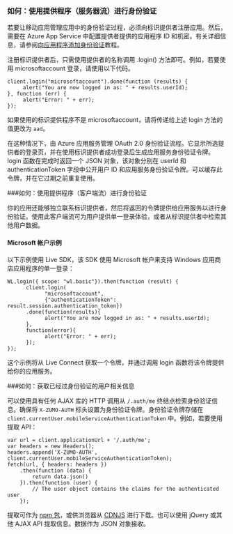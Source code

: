 ### <a name="server-auth"></a>如何：使用提供程序（服务器流）进行身份验证
若要让移动应用管理应用中的身份验证过程，必须向标识提供者注册应用。然后，需要在 Azure App Service 中配置提供者提供的应用程序 ID 和机密。有关详细信息，请参阅[向应用程序添加身份验证](/documentation/articles/app-service-mobile-cordova-get-started-users/)教程。

注册标识提供者后，只需使用提供者的名称调用 .login() 方法即可。例如，若要使用 microsoftaccount 登录，请使用以下代码。


	client.login("microsoftaccount").done(function (results) {
	     alert("You are now logged in as: " + results.userId);
	}, function (err) {
	     alert("Error: " + err);
	});


如果使用的标识提供程序不是 microsoftaccount，请将传递给上述 login 方法的值更改为 `aad`。

在这种情况下，由 Azure 应用服务管理 OAuth 2.0 身份验证流程。它显示所选提供者的登录页，并在使用标识提供者成功登录后生成应用服务身份验证令牌。login 函数在完成时返回一个 JSON 对象，该对象分别在 userId 和 authenticationToken 字段中公开用户 ID 和应用服务身份验证令牌。可以缓存此令牌，并在它过期之前重复使用。

###<a name="client-auth"></a>如何：使用提供程序（客户端流）进行身份验证

你的应用还能够独立联系标识提供者，然后将返回的令牌提供给应用服务以进行身份验证。使用此客户端流可为用户提供单一登录体验，或者从标识提供者中检索其他用户数据。


#### Microsoft 帐户示例

以下示例使用 Live SDK，该 SDK 使用 Microsoft 帐户来支持 Windows 应用商店应用程序的单一登录：


	WL.login({ scope: "wl.basic"}).then(function (result) {
	      client.login(
	            "microsoftaccount",
	            {"authenticationToken": result.session.authentication_token})
	      .done(function(results){
	            alert("You are now logged in as: " + results.userId);
	      },
	      function(error){
	            alert("Error: " + err);
	      });
	});


这个示例将从 Live Connect 获取一个令牌，并通过调用 login 函数将该令牌提供给你的应用服务。

###<a name="auth-getinfo"></a>如何：获取已经过身份验证的用户相关信息

可以使用具有任何 AJAX 库的 HTTP 调用从 `/.auth/me` 终结点检索身份验证信息。确保将 `X-ZUMO-AUTH` 标头设置为身份验证令牌。身份验证令牌存储在 `client.currentUser.mobileServiceAuthenticationToken` 中。例如，若要使用提取 API：


	var url = client.applicationUrl + '/.auth/me';
	var headers = new Headers();
	headers.append('X-ZUMO-AUTH', client.currentUser.mobileServiceAuthenticationToken);
	fetch(url, { headers: headers })
	    .then(function (data) {
	        return data.json()
	    }).then(function (user) {
	        // The user object contains the claims for the authenticated user
	    });


提取可作为 [npm 包](https://www.npmjs.com/package/whatwg-fetch)，或供浏览器从 [CDNJS](https://cdnjs.com/libraries/fetch) 进行下载。也可以使用 jQuery 或其他 AJAX API 提取信息。数据作为 JSON 对象接收。

<!---HONumber=Mooncake_0116_2017-->